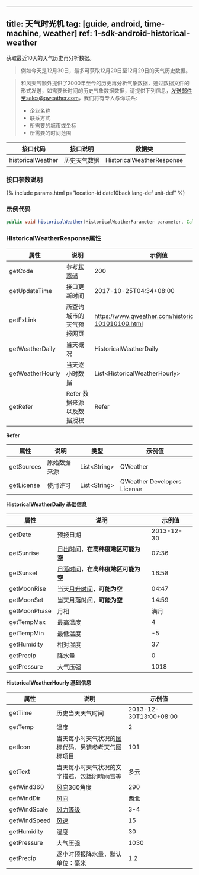 <!--
 * @Date: 2025-03-06 10:02:06
 * @LastEditors: 韩笑白
 * @LastEditTime: 2025-03-12 18:13:40
 * @FilePath: /dev-site/docs/_zh/android-sdk/time-machine/android-time-machine-weather.md
-->
---
title: 天气时光机
tag: [guide, android, time-machine, weather]
ref: 1-sdk-android-historical-weather
---

获取最近10天的天气历史再分析数据。

> 例如今天是12月30日，最多可获取12月20日至12月29日的天气历史数据。

> 和风天气额外提供了2000年至今的历史再分析气象数据，通过数据文件的形式发送，如需要长时间的历史气象数据数据，请提供下列信息，发送邮件至sales@qweather.com，我们将有专人与你联系:
> * 企业名称
> * 联系方式
> * 所需要的城市或坐标
> * 所需要的时间范围


| 接口代码      | 接口说明           | 数据类             |
| ------------ | --------------- | ------------------ |
| historicalWeather | 历史天气数据  | HistoricalWeatherResponse |

### 接口参数说明

{% include params.html p="location-id date10back lang-def unit-def" %}

### 示例代码

```java
public void historicalWeather(HistoricalWeatherParameter parameter, Callback<HistoricalWeatherResponse> callback);
```

### HistoricalWeatherResponse属性

| 属性           | 说明                       | 示例值                 |
| -------------- | -------------------------- | ---------------------- |
| getCode        | 参考[状态码](/docs/resource/status-code/)                    | 200|
| getUpdateTime | 接口更新时间             | 2017-10-25T04:34+08:00     |
| getFxLink     | 所查询城市的天气预报网页 | https://www.qweather.com/historical/beijing-101010100.html |
| getWeatherDaily  | 当天概况        | HistoricalWeatherDaily              |
| getWeatherHourly | 当天逐小时数据   | List&lt;HistoricalWeatherHourly&gt; |
| getRefer       | Refer 数据来源以及数据授权 | Refer                  |

**Refer**

| 属性        | 说明        | 类型                | 示例值        |
| ---------- | ----------- | ------------------ | ------------ |
| getSources | 原始数据来源  | List&lt;String&gt; | QWeather     |
| getLicense | 使用许可      | List&lt;String&gt; | QWeather Developers License |

**HistoricalWeatherDaily 基础信息**

| 属性         | 说明     | 示例值     |
| ------------ | -------- | ---------- |
| getDate      | 预报日期 | 2013-12-30 |
| getSunrise   | [日出时间](/docs/resource/sun-moon-info/#sunrise-and-sunset)，**在高纬度地区可能为空** | 07:36      |
| getSunset    | [日落时间](/docs/resource/sun-moon-info/#sunrise-and-sunset)，**在高纬度地区可能为空** | 16:58      |
| getMoonRise  | 当天[月升时间](/docs/resource/sun-moon-info/#moonrise-and-moonset)，**可能为空** | 04:47      |
| getMoonSet   | 当天[月落时间](/docs/resource/sun-moon-info/#moonrise-and-moonset)，**可能为空** | 14:59      |
| getMoonPhase | 月相     | 满月       |
| getTempMax   | 最高温度 | 4          |
| getTempMin   | 最低温度 | -5         |
| getHumidity  | 相对湿度 | 37         |
| getPrecip    | 降水量   | 0          |
| getPressure  | 大气压强 | 1018       |

**HistoricalWeatherHourly 基础信息**

| 属性         | 说明                                   | 示例值           |
| ------------ | -------------------------------------- | ---------------- |
| getTime      | 历史当天天气时间                        | 2013-12-30T13:00+08:00 |
| getTemp      | 温度                                   | 2                |
| getIcon      | 当天每小时天气状况的[图标代码](/docs/resource/icons/)，另请参考[天气图标项目](https://icons.qweather.com/)                           | 101              |
| getText      | 当天每小时天气状况的文字描述，包括阴晴雨雪等                           | 多云             |
| getWind360   | [风向](/docs/resource/wind-info/#wind-direction)360角度                            | 290              |
| getWindDir   | [风向](/docs/resource/wind-info/#wind-direction)                                   | 西北             |
| getWindScale | [风力等级](/docs/resource/wind-info/#wind-scale)                                   | 3-4              |
| getWindSpeed | [风速](/docs/resource/wind-info/#wind-speed)                                   | 15               |
| getHumidity  | 湿度                                   | 30               |
| getPressure  | 大气压强                               | 1030             |
| getPrecip    | 逐小时预报降水量，默认单位：毫米       | 1.2              |
